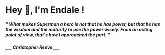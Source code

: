 <h1 title="head"> Hey 👋, I'm Endale !</h1>

**<h5><i>" What makes Superman a hero is not that he has power, but that he has the wisdom and the maturity to use the power wisely. From an acting point of view, that's how I approached the part. "</i></h5>**

*<b>___ Christopher Reeve ___</b>*
